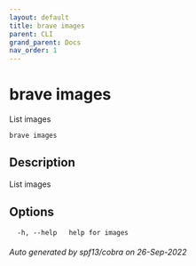 ```yaml
---
layout: default
title: brave images
parent: CLI
grand_parent: Docs
nav_order: 1
---
```


# brave images

List images

```
brave images
```

## Description

List images

## Options

```
  -h, --help   help for images
```

###### Auto generated by spf13/cobra on 26-Sep-2022
